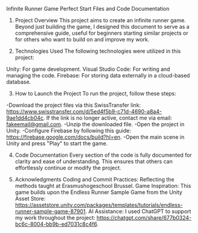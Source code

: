 Infinite Runner Game
Perfect Start Files and Code Documentation

1. Project Overview
This project aims to create an infinite runner game. Beyond just building the game, I designed this document to serve as a comprehensive guide, useful for beginners starting similar projects or for others who want to build on and improve my work.


2. Technologies Used
The following technologies were utilized in this project:

Unity: For game development.
Visual Studio Code: For writing and managing the code.
Firebase: For storing data externally in a cloud-based database.


3. How to Launch the Project
To run the project, follow these steps:

-Download the project files via this SwissTransfer link: https://www.swisstransfer.com/d/5ed4f5b9-c71d-4690-a8a4-9ae1dd4cb04c.
If the link is no longer active, contact me via email: fakeemail@gmail.com.
-Unzip the downloaded file.
-Open the project in Unity.
-Configure Firebase by following this guide: https://firebase.google.com/docs/build?hl=en.
-Open the main scene in Unity and press "Play" to start the game.


4. Code Documentation
Every section of the code is fully documented for clarity and ease of understanding. This ensures that others can effortlessly continue or modify the project.


5. Acknowledgments
Coding and Commit Practices: Reflecting the methods taught at Erasmushogeschool Brussel.
Game Inspiration: This game builds upon the Endless Runner Sample Game from the Unity Asset Store: https://assetstore.unity.com/packages/templates/tutorials/endless-runner-sample-game-87901.
AI Assistance: I used ChatGPT to support my work throughout the project: https://chatgpt.com/share/677b0324-bc6c-8004-bb9b-ed7031c8c4f6.
